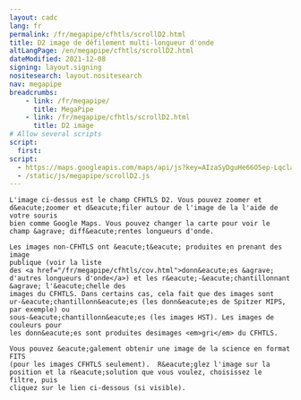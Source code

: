 ```yaml
---
layout: cadc
lang: fr
permalink: /fr/megapipe/cfhtls/scrollD2.html
title: D2 image de défilement multi-longueur d'onde
altLangPage: /en/megapipe/cfhtls/scrollD2.html
dateModified: 2021-12-08
signing: layout.signing
nositesearch: layout.nositesearch
nav: megapipe
breadcrumbs:
    - link: /fr/megapipe/
      title: MegaPipe
    - link: /fr/megapipe/cfhtls/scrollD2.html
      title: D2 image
# Allow several scripts
script:
  first:
script: 
  - https://maps.googleapis.com/maps/api/js?key=AIzaSyDguHe66O5ep-Lqcla9a44wW_RkhB53KB4&amp;sensor=false
  - /static/js/megapipe/scrollD2.js
---
```

<div id="diag"></div>
<div id="map-canvas"></div>

<p>
  
  
    L'image ci-dessus est le champ CFHTLS D2. Vous pouvez zoomer et
    d&eacute;zoomer et d&eacute;filer autour de l'image de la l'aide de votre souris
    bien comme Google Maps. Vous pouvez changer la carte pour voir le
    champ &agrave; diff&eacute;rentes longueurs d'onde.
  
</p>


<p>
  
  
    Les images non-CFHTLS ont &eacute;t&eacute; produites en prenant des image
    publique (voir la liste
    des <a href="/fr/megapipe/cfhtls/cov.html">donn&eacute;es &agrave; d'autres longueurs d'onde</a>) et les r&eacute;-&eacute;chantillonnant &agrave; l'&eacute;chelle des
    images du CFHTLS. Dans certains cas, cela fait que des images sont
    ur-&eacute;chantillonn&eacute;es (les donn&eacute;es de Spitzer MIPS, par exemple) ou
    sous-&eacute;chantillonn&eacute;es (les images HST). Les images de couleurs pour
    les donn&eacute;es sont produites desimages <em>gri</em> du CFHTLS.
  
</p>

<p>
  
  
  
    Vous pouvez &eacute;galement obtenir une image de la science en format FITS
    (pour les images CFHTLS seulement).  R&eacute;glez l'image sur la
    position et la r&eacute;solution que vous voulez, choisissez le filtre, puis
    cliquez sur le lien ci-dessous (si visible).
  
</p>
<div id="fits"></div>
